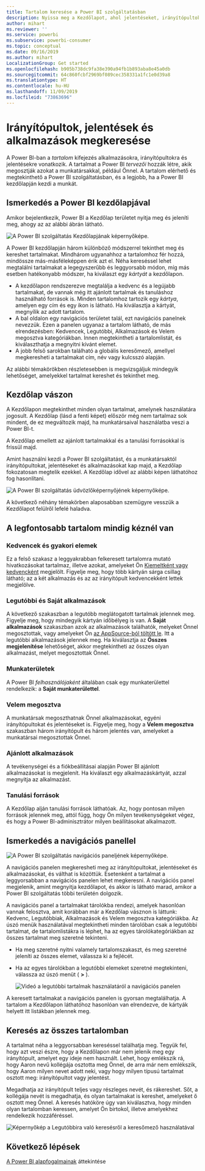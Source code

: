```yaml
---
title: Tartalom keresése a Power BI szolgáltatásban
description: Nyissa meg a Kezdőlapot, ahol jelentéseket, irányítópultokat és alkalmazásokat kereshet meg és nyithat meg.
author: mihart
ms.reviewer: ''
ms.service: powerbi
ms.subservice: powerbi-consumer
ms.topic: conceptual
ms.date: 09/16/2019
ms.author: mihart
LocalizationGroup: Get started
ms.openlocfilehash: b905b738dc9fa38e390a94fb1b893aba8e45a0db
ms.sourcegitcommit: 64c860fcbf2969bf089cec358331a1fc1e0d39a8
ms.translationtype: HT
ms.contentlocale: hu-HU
ms.lasthandoff: 11/09/2019
ms.locfileid: "73863696"
---
```

# <a name="find-your-dashboards-reports-and-apps"></a>Irányítópultok, jelentések és alkalmazások megkeresése
A Power BI-ban a *tartalom* kifejezés alkalmazásokra, irányítópultokra és jelentésekre vonatkozik. A tartalmat a Power BI *tervezői* hozzák létre, akik megosztják azokat a munkatársakkal, például Önnel. A tartalom elérhető és megtekinthető a Power BI szolgáltatásban, és a legjobb, ha a Power BI kezdőlapján kezdi a munkát.

## <a name="explore-power-bi-home"></a>Ismerkedés a Power BI kezdőlapjával
Amikor bejelentkezik, Power BI a Kezdőlap területet nyitja meg és jeleníti meg, ahogy az az alábbi ábrán látható.
 
![A Power BI szolgáltatás Kezdőlapjának képernyőképe.](media/end-user-home/power-bi-home.png)

A Power BI kezdőlapján három különböző módszerrel tekinthet meg és kereshet tartalmakat. Mindhárom ugyanahhoz a tartalomhoz fér hozzá, mindössze más-másféleképpen érik azt el. Néha kereséssel lehet megtalálni tartalmakat a legegyszerűbb és leggyorsabb módon, míg más esetben hatékonyabb módszer, ha kiválaszt egy *kártyát* a kezdőlapon.

- A kezdőlapon rendszerezve megtalálja a kedvenc és a legújabb tartalmakat, de vannak még itt ajánlott tartalmak és tanuláshoz használható források is. Minden tartalomhoz tartozik egy *kártya*, amelyen egy cím és egy ikon is látható. Ha kiválasztja a kártyát, megnyílik az adott tartalom.
- A bal oldalon egy navigációs területet talál, ezt navigációs panelnek nevezzük. Ezen a panelen ugyanaz a tartalom látható, de más elrendezésben: Kedvencek, Legutóbbi, Alkalmazások és Velem megosztva kategóriákban. Innen megtekintheti a tartalomlistát, és kiválaszthatja a megnyitni kívánt elemet.
- A jobb felső sarokban található a globális keresőmező, amellyel megkeresheti a tartalmakat cím, név vagy kulcsszó alapján.

Az alábbi témakörökben részletesebben is megvizsgáljuk mindegyik lehetőséget, amelyekkel tartalmat kereshet és tekinthet meg.

## <a name="home-canvas"></a>Kezdőlap vászon
A Kezdőlapon megtekinthet minden olyan tartalmat, amelynek használatára jogosult. A Kezdőlap (lásd a fenti képet) először még nem tartalmaz sok mindent, de ez megváltozik majd, ha munkatársaival használatba veszi a Power BI-t.

A Kezdőlap emellett az ajánlott tartalmakkal és a tanulási forrásokkal is frissül majd. 
 
Amint használni kezdi a Power BI szolgáltatást, és a munkatársaktól irányítópultokat, jelentéseket és alkalmazásokat kap majd, a Kezdőlap fokozatosan megtelik ezekkel. A Kezdőlap idővel az alábbi képen láthatóhoz fog hasonlítani.

![A Power BI szolgáltatás üdvözlőképernyőjének képernyőképe.](media/end-user-home/power-bi-home-older.png)

 
A következő néhány témakörben alaposabban szemügyre vesszük a Kezdőlapot felülről lefelé haladva.

## <a name="most-important-content-at-your-fingertips"></a>A legfontosabb tartalom mindig kéznél van

### <a name="favorites-and-frequents"></a>Kedvencek és gyakori elemek
Ez a felső szakasz a leggyakrabban felkeresett tartalomra mutató hivatkozásokat tartalmaz, illetve azokat, amelyeket Ön [Kiemeltként vagy kedvencként](end-user-favorite.md) megjelölt. Figyelje meg, hogy több kártyán sárga csillag látható; az a két alkalmazás és az az irányítópult kedvencekként lettek megjelölve.
 
### <a name="recents-and-my-apps"></a>Legutóbbi és Saját alkalmazások
A következő szakaszban a legutóbb meglátogatott tartalmak jelennek meg. Figyelje meg, hogy mindegyik kártyán időbélyeg is van. A **Saját alkalmazások** szakaszban azok az alkalmazások találhatók, melyeket Önnel megosztottak, vagy amelyeket Ön [az AppSource-ból töltött le](end-user-apps.md). Itt a legutóbbi alkalmazások jelennek meg. Ha kiválasztja az **Összes megjelenítése** lehetőséget, akkor megtekintheti az összes olyan alkalmazást, melyet megosztottak Önnel.

### <a name="workspaces"></a>Munkaterületek
A Power BI *felhasználójaként* általában csak egy munkaterülettel rendelkezik: a **Saját munkaterülettel**. 

### <a name="shared-with-me"></a>Velem megosztva
A munkatársak megoszthatnak Önnel alkalmazásokat, egyéni irányítópultokat és jelentéseket is. Figyelje meg, hogy a **Velem megosztva** szakaszban három irányítópult és három jelentés van, amelyeket a munkatársai megosztottak Önnel.

### <a name="recommended-apps"></a>Ajánlott alkalmazások
A tevékenységei és a fiókbeállításai alapján Power BI ajánlott alkalmazásokat is megjelenít. Ha kiválaszt egy alkalmazáskártyát, azzal megnyitja az alkalmazást.
 
### <a name="learning-resources"></a>Tanulási források
A Kezdőlap alján tanulási források láthatóak. Az, hogy pontosan milyen források jelennek meg, attól függ, hogy Ön milyen tevékenységeket végez, és hogy a Power BI-adminisztrátor milyen beállításokat alkalmazott. 
 
## <a name="explore-the-nav-pane"></a>Ismerkedés a navigációs panellel

![A Power BI szolgáltatás navigációs paneljének képernyőképe.](media/end-user-home/power-bi-nav-bar.png)


A navigációs panelen megkeresheti meg az irányítópultokat, jelentéseket és alkalmazásokat, és válthat is közöttük. Esetenként a tartalmat a leggyorsabban a navigációs panelen lehet megkeresni.
A navigációs panel megjelenik, amint megnyitja kezdőlapot, és akkor is látható marad, amikor a Power BI szolgáltatás többi területén dolgozik.
  
A navigációs panel a tartalmakat tárolókba rendezi, amelyek hasonlóan vannak felosztva, amit korábban már a Kezdőlap vásznon is láttunk: Kedvenc, Legutóbbiak, Alkalmazások és Velem megosztva kategóriákba. Az úszó menük használatával megtekintheti minden tárolóban csak a legutóbbi tartalmat, de tartalomlistákra is léphet, ha az egyes tárolókategóriákban az összes tartalmat meg szeretné tekinteni.
 
- Ha meg szeretné nyitni valamely tartalomszakaszt, és meg szeretné jeleníti az összes elemet, válassza ki a fejlécét.
- Ha az egyes tárolókban a legutóbbi elemeket szeretné megtekinteni, válassza az úszó menüt ( **>** ).

    ![Videó a legutóbbi tartalmak használatáról a navigációs panelen](media/end-user-home/power-bi-nav-bar.gif)

 
A keresett tartalmakat a navigációs panelen is gyorsan megtalálhatja. A tartalom a Kezdőlapon láthatóhoz hasonlóan van elrendezve, de kártyák helyett itt listákban jelennek meg. 

## <a name="search-all-of-your-content"></a>Keresés az összes tartalomban
A tartalmat néha a leggyorsabban kereséssel találhatja meg. Tegyük fel, hogy azt veszi észre, hogy a Kezdőlapon már nem jelenik meg egy irányítópult, amelyet egy ideje nem használt. Lehet, hogy emlékszik rá, hogy Aaron nevű kollégája osztotta meg Önnel, de arra már nem emlékszik, hogy Aaron milyen nevet adott neki, vagy hogy milyen típusú tartalmat osztott meg: irányítópultot vagy jelentést.
 
Megadhatja az irányítópult teljes vagy részleges nevét, és rákereshet. Sőt, a kollégája nevét is megadhatja, és olyan tartalmakat is kereshet, amelyeket ő osztott meg Önnel. A keresés hatóköre úgy van kiválasztva, hogy minden olyan tartalomban keressen, amelyet Ön birtokol, illetve amelyekhez rendelkezik hozzáféréssel.

![Képernyőkép a Legutóbbira való keresésről a keresőmező használatával](media/end-user-home/power-bi-search.png)

## <a name="next-steps"></a>Következő lépések
[A Power BI alapfogalmainak](end-user-basic-concepts.md) áttekintése
